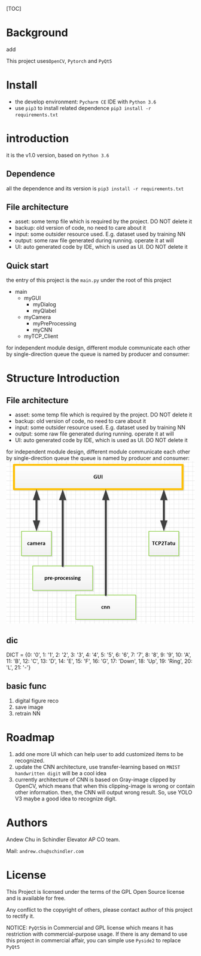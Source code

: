[TOC]


# Background
add

This project uses`OpenCV`, `Pytorch` and `PyQt5`

# Install

- the develop environment: `Pycharm CE` IDE with `Python 3.6`
- use `pip3` to install related dependence
  `pip3 install -r requirements.txt`


# introduction
it is the v1.0 version, based on `Python 3.6`

## Dependence
all the dependence and its version is 
`pip3 install -r requirements.txt`

## File architecture
- asset: some temp file which is required by the project. DO NOT delete it
- backup: old version of code, no need to care about it
- input: some outsider resource used. E.g. dataset used by training NN 
- output: some raw file generated during running. operate it at will
- UI: auto generated code by IDE, which is used as UI. DO NOT delete it

## Quick start
the entry of this project is the `main.py` under the root of this project
- main  
    - myGUI 
        - myDialog 
        - myQlabel
    - myCamera
        - myPreProcessing
        - myCNN
    - myTCP_Client  

for independent module design, different module communicate each other by single-direction queue
the queue is named by  producer and consumer:

# Structure Introduction

## File architecture

- asset: some temp file which is required by the project. DO NOT delete it
- backup: old version of code, no need to care about it
- input: some outsider resource used. E.g. dataset used by training NN 
- output: some raw file generated during running. operate it at will
- UI: auto generated code by IDE, which is used as UI. DO NOT delete it
 
for independent module design, different module communicate each other by single-direction queue
the queue is named by  producer and consumer:
![queue](/asset/queue.jpg)

## dic
DICT = {0: '0', 1: '1', 2: '2', 3: '3', 4: '4', 5: '5', 6: '6', 7: '7', 8: '8', 9: '9',
        10: 'A', 11: 'B', 12: 'C', 13: 'D', 14: 'E', 15: 'F', 16: 'G',
        17: 'Down', 18: 'Up', 19: 'Ring', 20: 'L', 21: '-'}
        
## basic func
1. digital figure reco
2. save image
3. retrain NN

# Roadmap

1. add one more UI which can help user to add customized items to be recognized.
2. update the CNN architecture, use transfer-learning based on `MNIST handwritten digit` will be a cool idea
3. currently architecture of CNN is based on Gray-image clipped by OpenCV, which means that when this clipping-image is wrong or contain other information. then, the CNN will output wrong result. So, use YOLO V3 maybe a good idea to recognize digit.

# Authors

Andew Chu in Schindler Elevator AP CO team.

Mail: `andrew.chu@schindler.com`

# License

This Project is licensed under the terms of the GPL Open Source license and is available for free.

Any conflict to the copyright of others, please contact author of this project to rectify it.

NOTICE: `PyQt5`is in Commercial and GPL license which means it has restriction with commercial-purpose usage. If there is any demand to use this project in commercial affair, you can simple use `Pyside2` to replace `PyQt5`

